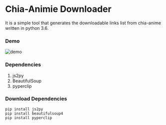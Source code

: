 # Chia-Animie Downloader
It is a simple tool that generates the downloadable links list from chia-anime written in python 3.6.

### Demo
![demo](https://media.giphy.com/media/46zqYfWtOBGFudhBVp/giphy.gif)

### Dependencies
1. js2py
2. BeautifulSoup
3. pyperclip

### Download Dependencies
```buildoutcfg
pip install js2py
pip install beautifulsoup4
pip install pyperclip
```
